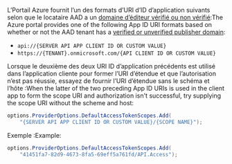 <span data-ttu-id="b5537-101">L’Portail Azure fournit l’un des formats d’URI d’ID d’application suivants selon que le locataire AAD a un [domaine d’éditeur vérifié ou non vérifié](/azure/active-directory/develop/howto-configure-publisher-domain):</span><span class="sxs-lookup"><span data-stu-id="b5537-101">The Azure portal provides one of the following App ID URI formats based on whether or not the AAD tenant has a [verified or unverified publisher domain](/azure/active-directory/develop/howto-configure-publisher-domain):</span></span>

* `api://{SERVER API APP CLIENT ID OR CUSTOM VALUE}`
* `https://{TENANT}.onmicrosoft.com/{API CLIENT ID OR CUSTOM VALUE}`

<span data-ttu-id="b5537-102">Lorsque le deuxième des deux URI ID d’application précédents est utilisé dans l’application cliente pour former l’URI d’étendue et que l’autorisation n’est pas réussie, essayez de fournir l’URI d’étendue sans le schéma et l’hôte :</span><span class="sxs-lookup"><span data-stu-id="b5537-102">When the latter of the two preceding App ID URIs is used in the client app to form the scope URI and authorization isn't successful, try supplying the scope URI without the scheme and host:</span></span>

```csharp
options.ProviderOptions.DefaultAccessTokenScopes.Add(
    "{SERVER API APP CLIENT ID OR CUSTOM VALUE}/{SCOPE NAME}");
```

<span data-ttu-id="b5537-103">Exemple :</span><span class="sxs-lookup"><span data-stu-id="b5537-103">Example:</span></span>

```csharp
options.ProviderOptions.DefaultAccessTokenScopes.Add(
    "41451fa7-82d9-4673-8fa5-69eff5a761fd/API.Access");
```
